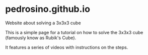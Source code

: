 # pedrosino.github.io
Website about solving a 3x3x3 cube

This is a simple page for a tutorial on how to solve the 3x3x3 cube (famously know as Rubik's Cube).

It features a series of videos with instructions on the steps.
